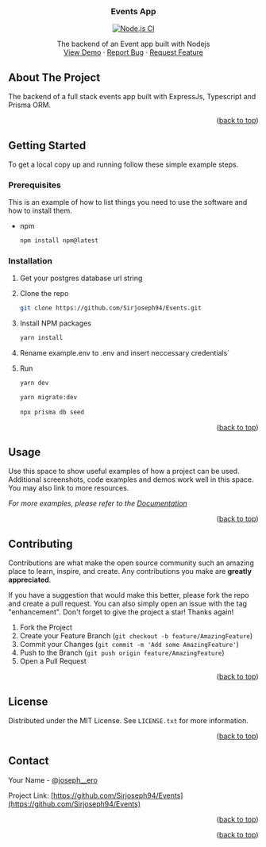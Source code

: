 <!-- Improved compatibility of back to top link: See: https://github.com/othneildrew/Best-README-Template/pull/73 -->

<a name="readme-top"></a>

<!-- PROJECT SHIELDS -->
<!--
[![Contributors][contributors-shield]][contributors-url]
[![Forks][forks-shield]][forks-url]
[![Stargazers][stars-shield]][stars-url]
[![Issues][issues-shield]][issues-url]
[![MIT License][license-shield]][license-url]
[![LinkedIn][linkedin-shield]][linkedin-url] -->

<!-- PROJECT LOGO -->
<br />
<div align="center">
  <!-- <a href="https://github.com/Sirjoseph94/Events">
    <img src="images/logo.png" alt="Logo" width="80" height="80">
  </a> -->

<h3 align="center">Events App</h3>
  
[![Node.js CI](https://github.com/Sirjoseph94/events/actions/workflows/node.js.yml/badge.svg)](https://github.com/Sirjoseph94/events/actions/workflows/node.js.yml)
 
  <p align="center">
    The backend of an Event app built with Nodejs
    <br />
    <a href="https://github.com/Sirjoseph94/Events">View Demo</a>
    ·
    <a href="https://github.com/Sirjoseph94/Events/issues">Report Bug</a>
    ·
    <a href="https://github.com/Sirjoseph94/Events/issues">Request Feature</a>
  </p>
</div>



<!-- ABOUT THE PROJECT -->

## About The Project

The backend of a full stack events app built with ExpressJs, Typescript and Prisma ORM.

<p align="right">(<a href="#readme-top">back to top</a>)</p>


<!-- GETTING STARTED -->

## Getting Started

To get a local copy up and running follow these simple example steps.

### Prerequisites

This is an example of how to list things you need to use the software and how to install them.

- npm
  ```sh
  npm install npm@latest
  ```

### Installation

1. Get your postgres database url string
2. Clone the repo
   ```sh
   git clone https://github.com/Sirjoseph94/Events.git
   ```
3. Install NPM packages
   ```sh
   yarn install
   ```
4. Rename example.env to .env and insert neccessary credentials`
  
5. Run 
   ```sh
   yarn dev

   yarn migrate:dev
  
   npx prisma db seed
   ```

<p align="right">(<a href="#readme-top">back to top</a>)</p>

<!-- USAGE EXAMPLES -->

## Usage

Use this space to show useful examples of how a project can be used. Additional screenshots, code examples and demos work well in this space. You may also link to more resources.

_For more examples, please refer to the [Documentation](https://sore-jade-fox-hat.cyclic.app/)_

<p align="right">(<a href="#readme-top">back to top</a>)</p>

<!-- CONTRIBUTING -->

## Contributing

Contributions are what make the open source community such an amazing place to learn, inspire, and create. Any contributions you make are **greatly appreciated**.

If you have a suggestion that would make this better, please fork the repo and create a pull request. You can also simply open an issue with the tag "enhancement".
Don't forget to give the project a star! Thanks again!

1. Fork the Project
2. Create your Feature Branch (`git checkout -b feature/AmazingFeature`)
3. Commit your Changes (`git commit -m 'Add some AmazingFeature'`)
4. Push to the Branch (`git push origin feature/AmazingFeature`)
5. Open a Pull Request

<p align="right">(<a href="#readme-top">back to top</a>)</p>

<!-- LICENSE -->

## License

Distributed under the MIT License. See `LICENSE.txt` for more information.

<p align="right">(<a href="#readme-top">back to top</a>)</p>

<!-- CONTACT -->

## Contact

Your Name - [@joseph__ero](https://twitter.com/joseph__ero)

Project Link: [https://github.com/Sirjoseph94/Events](https://github.com/Sirjoseph94/Events)

<p align="right">(<a href="#readme-top">back to top</a>)</p>

<!-- ACKNOWLEDGMENTS -->
<!-- 
## Acknowledgments

- []()
- []()
- []() -->

<p align="right">(<a href="#readme-top">back to top</a>)</p>

<!-- MARKDOWN LINKS & IMAGES -->
<!-- https://www.markdownguide.org/basic-syntax/#reference-style-links -->

[contributors-shield]: https://img.shields.io/github/contributors/Sirjoseph94/Events.svg?style=for-the-badge
[contributors-url]: https://github.com/Sirjoseph94/Events/graphs/contributors
[forks-shield]: https://img.shields.io/github/forks/Sirjoseph94/Events.svg?style=for-the-badge
[forks-url]: https://github.com/Sirjoseph94/Events/network/members
[stars-shield]: https://img.shields.io/github/stars/Sirjoseph94/Events.svg?style=for-the-badge
[stars-url]: https://github.com/Sirjoseph94/Events/stargazers
[issues-shield]: https://img.shields.io/github/issues/Sirjoseph94/Events.svg?style=for-the-badge
[issues-url]: https://github.com/Sirjoseph94/Events/issues
[license-shield]: https://img.shields.io/github/license/Sirjoseph94/Events.svg?style=for-the-badge
[license-url]: https://github.com/Sirjoseph94/Events/blob/master/LICENSE.txt
[linkedin-shield]: https://img.shields.io/badge/-LinkedIn-black.svg?style=for-the-badge&logo=linkedin&colorB=555
[linkedin-url]: https://linkedin.com/in/linkedin_username
[product-screenshot]: images/screenshot.png
[express-url]: https://https://expressjs.com/
[react.js]: https://img.shields.io/badge/React-20232A?style=for-the-badge&logo=react&logoColor=61DAFB
[react-url]: https://reactjs.org/
